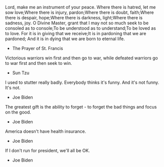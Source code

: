 Lord, make me an instrument of your peace. Where there is hatred, let me sow love;Where there is injury, pardon;Where there is doubt, faith;Where there is despair, hope;Where there is darkness, light;Where there is sadness, joy. O Divine Master, grant that I may not so much seek to be consoled as to console;To be understood as to understand;To be loved as to love. For it is in giving that we receive;It is in pardoning that we are pardoned; And it is in dying that we are born to eternal life.
- The Prayer of St. Francis

Victorious warriors win first and then go to war, while defeated warriors go to war first and then seek to win.
- Sun Tzu

I used to stutter really badly. Everybody thinks it's funny. And it's not funny. It's not.
- Joe Biden

The greatest gift is the ability to forget - to forget the bad things and focus on the good.
- Joe Biden

America doesn't have health insurance.
- Joe Biden

If I don't run for president, we'll all be OK.
- Joe Biden
